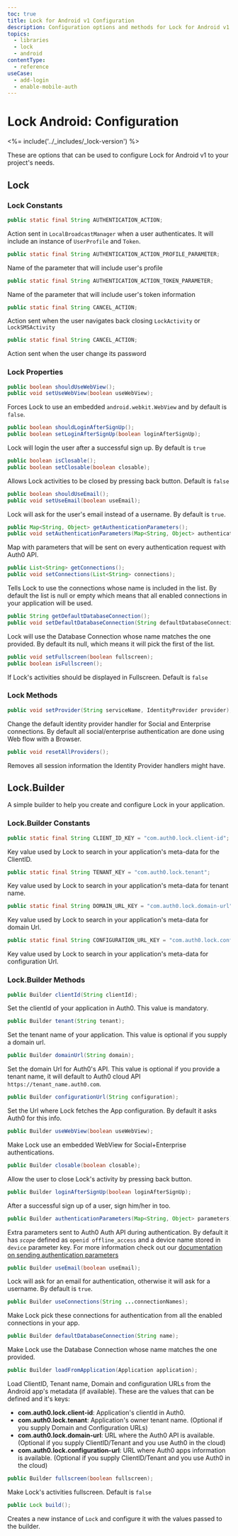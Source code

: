 ```yaml
---
toc: true
title: Lock for Android v1 Configuration
description: Configuration options and methods for Lock for Android v1
topics:
  - libraries
  - lock
  - android
contentType:
  - reference
useCase:
  - add-login
  - enable-mobile-auth
---
```

# Lock Android: Configuration

<%= include('../_includes/_lock-version') %>

These are options that can be used to configure Lock for Android v1 to your project's needs.

## Lock

### Lock Constants

```java
public static final String AUTHENTICATION_ACTION;
```

Action sent in `LocalBroadcastManager` when a user authenticates. It will include an instance of `UserProfile` and `Token`.

```java
public static final String AUTHENTICATION_ACTION_PROFILE_PARAMETER;
```

Name of the parameter that will include user's profile

```java
public static final String AUTHENTICATION_ACTION_TOKEN_PARAMETER;
```

Name of the parameter that will include user's token information

```java
public static final String CANCEL_ACTION;
```

Action sent when the user navigates back closing `LockActivity` or `LockSMSActivity`

```java
public static final String CANCEL_ACTION;
```

Action sent when the user change its password

### Lock Properties

```java
public boolean shouldUseWebView();
public void setUseWebView(boolean useWebView);
```

Forces Lock to use an embedded `android.webkit.WebView` and by default is `false`.

```java
public boolean shouldLoginAfterSignUp();
public boolean setLoginAfterSignUp(boolean loginAfterSignUp);
```

Lock will login the user after a successful sign up. By default is `true`

```java
public boolean isClosable();
public boolean setClosable(boolean closable);
```

Allows Lock activities to be closed by pressing back button. Default is `false`

```java
public boolean shouldUseEmail();
public void setUseEmail(boolean useEmail);
```

Lock will ask for the user's email instead of a username. By default is `true`.

```java
public Map<String, Object> getAuthenticationParameters();
public void setAuthenticationParameters(Map<String, Object> authenticationParameters);
```

Map with parameters that will be sent on every authentication request with Auth0 API.

```java
public List<String> getConnections();
public void setConnections(List<String> connections);
```

Tells Lock to use the connections whose name is included in the list. By default the list is null or empty which means that all enabled connections in your application will be used.

```java
public String getDefaultDatabaseConnection();
public void setDefaultDatabaseConnection(String defaultDatabaseConnection);
```

Lock will use the Database Connection whose name matches the one provided. By default its null, which means it will pick the first of the list.

```java
public void setFullscreen(boolean fullscreen);
public boolean isFullscreen();
```

If Lock's activities should be displayed in Fullscreen. Default is `false`

### Lock Methods

```java
public void setProvider(String serviceName, IdentityProvider provider);
```

Change the default identity provider handler for Social and Enterprise connections. By default all social/enterprise authentication are done using Web flow with a Browser.

```java
public void resetAllProviders();
```

Removes all session information the Identity Provider handlers might have.

## Lock.Builder

A simple builder to help you create and configure Lock in your application.

### Lock.Builder Constants

```java
public static final String CLIENT_ID_KEY = "com.auth0.lock.client-id";
```

Key value used by Lock to search in your application's meta-data for the ClientID.

```java
public static final String TENANT_KEY = "com.auth0.lock.tenant";
```

Key value used by Lock to search in your application's meta-data for tenant name.

```java
public static final String DOMAIN_URL_KEY = "com.auth0.lock.domain-url";
```

Key value used by Lock to search in your application's meta-data for domain Url.

```java
public static final String CONFIGURATION_URL_KEY = "com.auth0.lock.configuration-url";
```

Key value used by Lock to search in your application's meta-data for configuration Url.

### Lock.Builder Methods

```java
public Builder clientId(String clientId);
```

Set the clientId of your application in Auth0. This value is mandatory.

```java
public Builder tenant(String tenant);
```

Set the tenant name of your application. This value is optional if you supply a domain url.

```java
public Builder domainUrl(String domain);
```

Set the domain Url for Auth0's API. This value is optional if you provide a tenant name, it will default to Auth0 cloud API `https://tenant_name.auth0.com`.

```java
public Builder configurationUrl(String configuration);
```

Set the Url where Lock fetches the App configuration. By default it asks Auth0 for this info.

```java
public Builder useWebView(boolean useWebView);
```

Make Lock use an embedded WebView for Social+Enterprise authentications.

```java
public Builder closable(boolean closable);
```

Allow the user to close Lock's activity by pressing back button.

```java
public Builder loginAfterSignUp(boolean loginAfterSignUp);
```

After a successful sign up of a user, sign him/her in too.

```java
public Builder authenticationParameters(Map<String, Object> parameters);
```

Extra parameters sent to Auth0 Auth API during authentication. By default it has <dfn data-key="scope">`scope`</dfn> defined as `openid offline_access` and a device name stored in `device` parameter key.  For more information check out our [documentation on sending authentication parameters](/libraries/lock-android/v1/sending-authentication-parameters)

```java
public Builder useEmail(boolean useEmail);
```

Lock will ask for an email for authentication, otherwise it will ask for a username. By default is `true`.

```java
public Builder useConnections(String ...connectionNames);
```

Make Lock pick these connections for authentication from all the enabled connections in your app.

```java
public Builder defaultDatabaseConnection(String name);
```

Make Lock use the Database Connection whose name matches the one provided.

```java
public Builder loadFromApplication(Application application);
```

Load ClientID, Tenant name, Domain and configuration URLs from the Android app's metadata (if available).
These are the values that can be defined and it's keys:

* __com.auth0.lock.client-id__: Application's clientId in Auth0.
* __com.auth0.lock.tenant__: Application's owner tenant name. (Optional if you supply Domain and Configuration URLs)
* __com.auth0.lock.domain-url__: URL where the Auth0 API is available. (Optional if you supply ClientID/Tenant and you use Auth0 in the cloud)
* __com.auth0.lock.configuration-url__: URL where Auth0 apps information is available. (Optional if you supply ClientID/Tenant and you use Auth0 in the cloud)

```java
public Builder fullscreen(boolean fullscreen);
```

Make Lock's activities fullscreen. Default is `false`

```java
public Lock build();
```

Creates a new instance of `Lock` and configure it with the values passed to the builder.